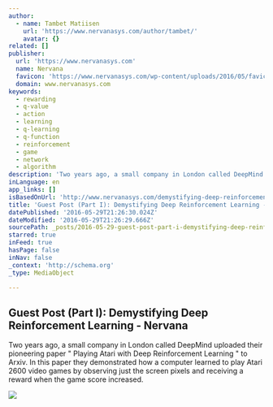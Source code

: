 ```yaml
---
author:
  - name: Tambet Matiisen
    url: 'https://www.nervanasys.com/author/tambet/'
    avatar: {}
related: []
publisher:
  url: 'https://www.nervanasys.com'
  name: Nervana
  favicon: 'https://www.nervanasys.com/wp-content/uploads/2016/05/favicon.png'
  domain: www.nervanasys.com
keywords:
  - rewarding
  - q-value
  - action
  - learning
  - q-learning
  - q-function
  - reinforcement
  - game
  - network
  - algorithm
description: 'Two years ago, a small company in London called DeepMind uploaded their pioneering paper " Playing Atari with Deep Reinforcement Learning " to Arxiv. In this paper they demonstrated how a computer learned to play Atari 2600 video games by observing just the screen pixels and receiving a reward when the game score increased.'
inLanguage: en
app_links: []
isBasedOnUrl: 'http://www.nervanasys.com/demystifying-deep-reinforcement-learning/?imm_mid=0e2d7e&cmp=em-data-na-na-newsltr_20160420'
title: 'Guest Post (Part I): Demystifying Deep Reinforcement Learning - Nervana'
datePublished: '2016-05-29T21:26:30.024Z'
dateModified: '2016-05-29T21:26:29.666Z'
sourcePath: _posts/2016-05-29-guest-post-part-i-demystifying-deep-reinforcement-learnin.md
starred: true
inFeed: true
hasPage: false
inNav: false
_context: 'http://schema.org'
_type: MediaObject

---
```

<article style=""><h1>Guest Post (Part I): Demystifying Deep Reinforcement Learning - Nervana</h1><p>Two years ago, a small company in London called DeepMind uploaded their pioneering paper " Playing Atari with Deep Reinforcement Learning " to Arxiv. In this paper they demonstrated how a computer learned to play Atari 2600 video games by observing just the screen pixels and receiving a reward when the game score increased.</p><img src="https://www.nervanasys.com/wp-content/uploads/2015/12/Screen-Shot-2015-12-21-at-12.01.15-PM.png" /></article>
